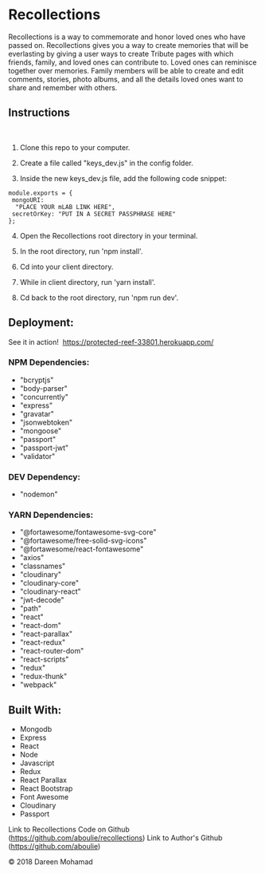 # Recollections

Recollections is a way to commemorate and honor loved ones who have passed on. Recollections gives you a way to create memories that will be everlasting by giving a user ways to create Tribute pages with which friends, family, and loved ones can contribute to. Loved ones can reminisce together over memories. Family members will be able to create and edit comments, stories, photo albums, and all the details loved ones want to share and remember with others. 
​
## Instructions
​
1. Clone this repo to your computer.

2. Create a file called "keys_dev.js" in the config folder.

3. Inside the new keys_dev.js file, add the following code snippet:
​
```
module.exports = {
 mongoURI:
  "PLACE YOUR mLAB LINK HERE",
 secretOrKey: "PUT IN A SECRET PASSPHRASE HERE"
};
``` 
 
4. Open the Recollections root directory in your terminal.

5. In the root directory, run 'npm install'.

6. Cd into your client directory.

7. While in client directory, run 'yarn install'.

8. Cd back to the root directory, run 'npm run dev'.
​
## Deployment:

See it in action!
​
https://protected-reef-33801.herokuapp.com/
​
### NPM Dependencies:
- "bcryptjs"
- "body-parser"
- "concurrently"
- "express"
- "gravatar"
- "jsonwebtoken"
- "mongoose"
- "passport"
- "passport-jwt"
- "validator"
​
### DEV Dependency:
- "nodemon"
​
### YARN Dependencies:
- "@fortawesome/fontawesome-svg-core"
- "@fortawesome/free-solid-svg-icons"
- "@fortawesome/react-fontawesome"
- "axios"
- "classnames"
- "cloudinary"
- "cloudinary-core"
- "cloudinary-react"
- "jwt-decode"
- "path"
- "react"
- "react-dom"
- "react-parallax"
- "react-redux"
- "react-router-dom"
- "react-scripts"
- "redux"
- "redux-thunk"
- "webpack"
​
## Built With:

- Mongodb
- Express
- React
- Node
- Javascript
- Redux
- React Parallax
- React Bootstrap
- Font Awesome
- Cloudinary
- Passport


Link to Recollections Code on Github (https://github.com/aboulie/recollections)
Link to Author's Github (https://github.com/aboulie)


© 2018 Dareen Mohamad



